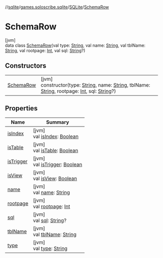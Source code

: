 //[sqlite](../../../../index.md)/[games.soloscribe.sqlite](../../index.md)/[SQLite](../index.md)/[SchemaRow](index.md)

# SchemaRow

[jvm]\
data class [SchemaRow](index.md)(val type: [String](https://kotlinlang.org/api/core/kotlin-stdlib/kotlin/-string/index.html), val name: [String](https://kotlinlang.org/api/core/kotlin-stdlib/kotlin/-string/index.html), val tblName: [String](https://kotlinlang.org/api/core/kotlin-stdlib/kotlin/-string/index.html), val rootpage: [Int](https://kotlinlang.org/api/core/kotlin-stdlib/kotlin/-int/index.html), val sql: [String](https://kotlinlang.org/api/core/kotlin-stdlib/kotlin/-string/index.html)?)

## Constructors

| | |
|---|---|
| [SchemaRow](-schema-row.md) | [jvm]<br>constructor(type: [String](https://kotlinlang.org/api/core/kotlin-stdlib/kotlin/-string/index.html), name: [String](https://kotlinlang.org/api/core/kotlin-stdlib/kotlin/-string/index.html), tblName: [String](https://kotlinlang.org/api/core/kotlin-stdlib/kotlin/-string/index.html), rootpage: [Int](https://kotlinlang.org/api/core/kotlin-stdlib/kotlin/-int/index.html), sql: [String](https://kotlinlang.org/api/core/kotlin-stdlib/kotlin/-string/index.html)?) |

## Properties

| Name | Summary |
|---|---|
| [isIndex](is-index.md) | [jvm]<br>val [isIndex](is-index.md): [Boolean](https://kotlinlang.org/api/core/kotlin-stdlib/kotlin/-boolean/index.html) |
| [isTable](is-table.md) | [jvm]<br>val [isTable](is-table.md): [Boolean](https://kotlinlang.org/api/core/kotlin-stdlib/kotlin/-boolean/index.html) |
| [isTrigger](is-trigger.md) | [jvm]<br>val [isTrigger](is-trigger.md): [Boolean](https://kotlinlang.org/api/core/kotlin-stdlib/kotlin/-boolean/index.html) |
| [isView](is-view.md) | [jvm]<br>val [isView](is-view.md): [Boolean](https://kotlinlang.org/api/core/kotlin-stdlib/kotlin/-boolean/index.html) |
| [name](name.md) | [jvm]<br>val [name](name.md): [String](https://kotlinlang.org/api/core/kotlin-stdlib/kotlin/-string/index.html) |
| [rootpage](rootpage.md) | [jvm]<br>val [rootpage](rootpage.md): [Int](https://kotlinlang.org/api/core/kotlin-stdlib/kotlin/-int/index.html) |
| [sql](sql.md) | [jvm]<br>val [sql](sql.md): [String](https://kotlinlang.org/api/core/kotlin-stdlib/kotlin/-string/index.html)? |
| [tblName](tbl-name.md) | [jvm]<br>val [tblName](tbl-name.md): [String](https://kotlinlang.org/api/core/kotlin-stdlib/kotlin/-string/index.html) |
| [type](type.md) | [jvm]<br>val [type](type.md): [String](https://kotlinlang.org/api/core/kotlin-stdlib/kotlin/-string/index.html) |